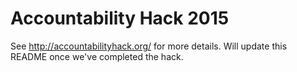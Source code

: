 # Accountability Hack 2015
See http://accountabilityhack.org/ for more details. Will update this README once we've completed the hack.
